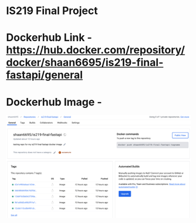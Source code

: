 # IS219 Final Project

# Dockerhub Link - https://hub.docker.com/repository/docker/shaan6695/is219-final-fastapi/general 

# Dockerhub Image - 
![Dockerhun Image](<Dockerhub Image.png>)


